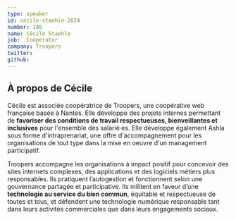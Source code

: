 ```yaml
---
type: speaker
id: cecile-staehle-2024
number: 100
name: Cécile Staehle
job:  Cooperator
company: Troopers
twitter:
github:
---
```


## À propos de Cécile

Cécile est associée coopératrice de Troopers, une coopérative web française basée à Nantes. Elle développe des projets internes permettant de **favoriser des conditions de travail respectueuses, bienveillantes et inclusives** pour l'ensemble des salarié·es. Elle développe également Ashla sous forme d'intraprenariat, une offre d'accompagnement pour les organisations de tout type dans la mise en oeuvre d'un management participatif.

Troopers accompagne les organisations à impact positif pour concevoir des sites internets complexes, des applications et des logiciels métiers plus responsables. Ils pratiquent l’autogestion et fonctionnent selon une gouvernance partagée et participative. Ils militent en faveur d’une **technologie au service du bien commun**, équitable et respectueuse de toutes et tous, et défendent une technologie numérique responsable tant dans leurs activités commerciales que dans leurs engagements sociaux.



